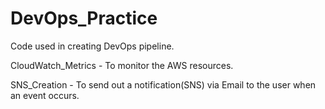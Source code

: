 # DevOps_Practice
Code used in creating DevOps pipeline.

CloudWatch_Metrics - To monitor the AWS resources.

SNS_Creation - To send out a notification(SNS) via Email to the user when an event occurs.
